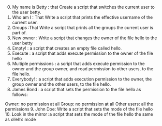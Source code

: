 0. My name is Betty : that Create a script that switches the current user to the user betty.
1. Who am I : That Write a script that prints the effective username of the current user.
2. Groups :That Write a script that prints all the groups the current user is part of.
3. New owner : Write a script that changes the owner of the file hello to the user betty
4. Empty! : a script that creates an empty file called hello.
5. Execute : a script that adds execute permission to the owner of the file hello
6. Multiple permissions : a script that adds execute permission to the owner and the group owner, and read permission to other users, to the file hello.
7. Everybody! : a script that adds execution permission to the owner, the group owner and the other users, to the file hello.
8. James Bond : a script that sets the permission to the file hello as follows:

Owner: no permission at all
Group: no permission at all
Other users: all the permissions
9. John Doe: Write a script that sets the mode of the file hello
10. Look in the mirror :a script that sets the mode of the file hello the same as olleh’s mode
